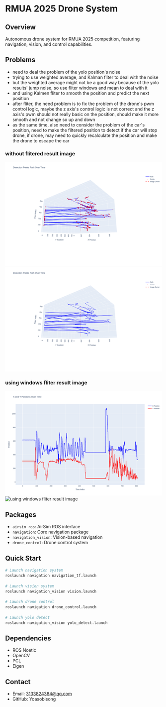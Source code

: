 # RMUA 2025 Drone System

## Overview
Autonomous drone system for RMUA 2025 competition, featuring navigation, vision, and control capabilities.

## Problems
- need to deal the problem of the yolo position's noise
- trying to use weighted average, and Kalman fliter to deal with the noise
- but the weighted average might not be a good way because of the yolo results' jump noise, so use fliter windows and mean to deal with it
- and using Kalmen fliter to smooth the position and predict the next position
- after fliter, the need problem is to fix the problem of the drone's pwm control logic, maybe the z axis's control logic is not correct and the z axis's pwm should not really basic on the position, should make it more smooth and not change so up and down
- as the same time, also need to consider the problem of the car's position, need to make the filtered position to detect if the car will stop drone, if drone, may need to quickly recalculate the position and make the drone to escape the car

### without flitered result image
![without flitered result image](drone_ws/src/navigation_vision/position_fliter/both.png)
![without flitered result image](drone_ws/src/navigation_vision/position_fliter/path.png)

### using windows fliter result image
![using windows fliter result image](drone_ws/src/navigation_vision/position_fliter/only_windows_fliter.png)
![using windows fliter result image](drone_ws/src/navigation_vision/position_fliter/only_windows_fliter_path.png)

## Packages
- `airsim_ros`: AirSim ROS interface
- `navigation`: Core navigation package
- `navigation_vision`: Vision-based navigation
- `drone_control`: Drone control system 

## Quick Start
```bash
# Launch navigation system
roslaunch navigation navigation_tf.launch

# Launch vision system
roslaunch navigation_vision vision.launch

# Launch drone control
roslaunch navigation drone_control.launch

# Launch yolo detect
roslaunch navigation_vision yolo_detect.launch
```

## Dependencies
- ROS Noetic
- OpenCV
- PCL
- Eigen

## Contact
- Email: 3133824384@qq.com
- GitHub: Yoasobisong